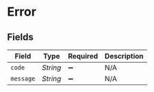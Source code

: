 # Error


## Fields

| Field              | Type               | Required           | Description        |
| ------------------ | ------------------ | ------------------ | ------------------ |
| `code`             | *String*           | :heavy_minus_sign: | N/A                |
| `message`          | *String*           | :heavy_minus_sign: | N/A                |